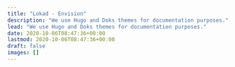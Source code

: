 ```yaml
---
title: "Lokad - Envision"
description: "We use Hugo and Doks themes for documentation purposes."
lead: "We use Hugo and Doks themes for documentation purposes."
date: 2020-10-06T08:47:36+00:00
lastmod: 2020-10-06T08:47:36+00:00
draft: false
images: []
---
```

